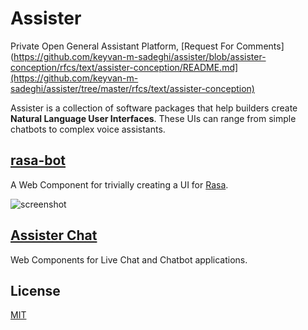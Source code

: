 # Assister

Private Open General Assistant Platform, [Request For Comments](https://github.com/keyvan-m-sadeghi/assister/blob/assister-conception/rfcs/text/assister-conception/README.md](https://github.com/keyvan-m-sadeghi/assister/tree/master/rfcs/text/assister-conception)

Assister is a collection of software packages that help builders create
**Natural Language User Interfaces**. These UIs can range from simple chatbots
to complex voice assistants.

## [rasa-bot](https://github.com/assister-ai/assister/tree/master/packages/rasa)

A Web Component for trivially creating a UI for [Rasa](https://rasa.com/).

![screenshot](https://i.imgur.com/QHajvjQ.png)

## [Assister Chat](https://github.com/assister-ai/assister/tree/master/packages/chat)

Web Components for Live Chat and Chatbot applications.

## License

[MIT](https://github.com/assister-ai/assister/blob/master/LICENSE)
